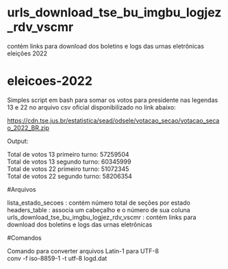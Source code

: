 # urls_download_tse_bu_imgbu_logjez_rdv_vscmr   
contém links para download dos boletins e logs das urnas eletrônicas eleições 2022

# eleicoes-2022

Simples script em bash para somar os votos para presidente nas legendas 13 e 22 no arquivo csv oficial disponibilizado no link abaixo:   

https://cdn.tse.jus.br/estatistica/sead/odsele/votacao_secao/votacao_secao_2022_BR.zip   

Output:   

Total de votos 13 primeiro turno: 57259504   
Total de votos 13 segundo turno: 60345999   
Total de votos 22 primeiro turno: 51072345   
Total de votos 22 segundo turno: 58206354   

#Arquivos

lista_estado_secoes : contém número total de seções por estado   
headers_table : associa um cabeçalho e o número de sua coluna   
urls_download_tse_bu_imgbu_logjez_rdv_vscmr : contém links para download dos boletins e logs das urnas eletrônicas

#Comandos   

Comando para converter arquivos Latin-1 para UTF-8    
conv -f iso-8859-1 -t utf-8 logd.dat   
